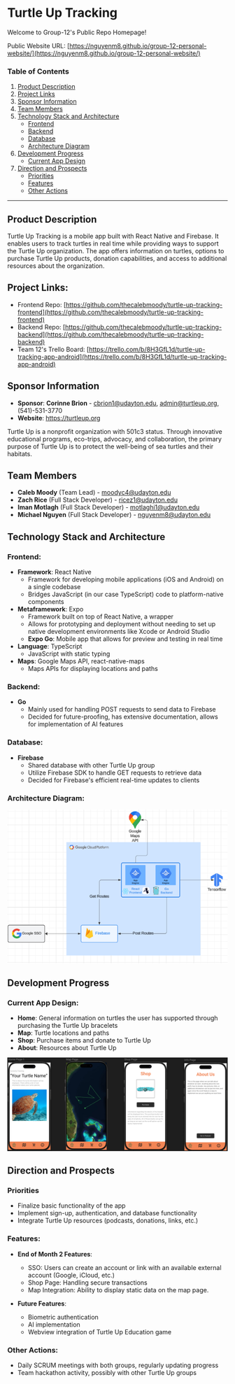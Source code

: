 # Turtle Up Tracking

Welcome to Group-12's Public Repo Homepage!

Public Website URL: [https://nguyenm8.github.io/group-12-personal-website/](https://nguyenm8.github.io/group-12-personal-website/)

### Table of Contents

1. [Product Description](#product-description)
2. [Project Links](#project-links)
3. [Sponsor Information](#sponsor-information)
4. [Team Members](#team-members)
5. [Technology Stack and Architecture](#technology-stack-and-architecture)
   - [Frontend](#frontend)
   - [Backend](#backend)
   - [Database](#database)
   - [Architecture Diagram](#architecture-diagram)
6. [Development Progress](#development-progress)
   - [Current App Design](#current-app-design)
7. [Direction and Prospects](#direction-and-prospects)
   - [Priorities](#priorities)
   - [Features](#features)
   - [Other Actions](#other-actions)

---

## Product Description

Turtle Up Tracking is a mobile app built with React Native and Firebase. It enables users to track turtles in real time while providing ways to support the Turtle Up organization. The app offers information on turtles, options to purchase Turtle Up products, donation capabilities, and access to additional resources about the organization.

## Project Links:

- Frontend Repo: [https://github.com/thecalebmoody/turtle-up-tracking-frontend](https://github.com/thecalebmoody/turtle-up-tracking-frontend)
- Backend Repo: [https://github.com/thecalebmoody/turtle-up-tracking-backend](https://github.com/thecalebmoody/turtle-up-tracking-backend)
- Team 12's Trello Board: [https://trello.com/b/8H3GfL1d/turtle-up-tracking-app-android](https://trello.com/b/8H3GfL1d/turtle-up-tracking-app-android)

## Sponsor Information

- **Sponsor**: **Corinne Brion** - cbrion1@udayton.edu, admin@turtleup.org, (541)-531-3770
- **Website**: https://turtleup.org

Turtle Up is a nonprofit organization with 501c3 status. Through innovative educational programs, eco-trips, advocacy, and collaboration, the primary purpose of Turtle Up is to protect the well-being of sea turtles and their habitats.

## Team Members

- **Caleb Moody** (Team Lead) - moodyc4@udayton.edu
- **Zach Rice** (Full Stack Developer) - ricez1@udayton.edu
- **Iman Motlagh** (Full Stack Developer) - motlaghi1@udayton.edu
- **Michael Nguyen** (Full Stack Developer) - nguyenm8@udayton.edu

## Technology Stack and Architecture

### Frontend:

- **Framework**: React Native
  - Framework for developing mobile applications (iOS and Android) on a single codebase
  - Bridges JavaScript (in our case TypeScript) code to platform-native components
- **Metaframework**: Expo
  - Framework built on top of React Native, a wrapper
  - Allows for prototyping and deployment without needing to set up native development environments like Xcode or Android Studio
  - **Expo Go**: Mobile app that allows for preview and testing in real time
- **Language**: TypeScript
  - JavaScript with static typing
- **Maps**: Google Maps API, react-native-maps
  - Maps APIs for displaying locations and paths

### Backend:

- **Go**
  - Mainly used for handling POST requests to send data to Firebase
  - Decided for future-proofing, has extensive documentation, allows for implementation of AI features

### Database:

- **Firebase**
  - Shared database with other Turtle Up group
  - Utilize Firebase SDK to handle GET requests to retrieve data
  - Decided for Firebase's efficient real-time updates to clients

### Architecture Diagram:

![](images/capstone-turtle-up-month-1-architecture.png)

## Development Progress

### Current App Design:

- **Home**: General information on turtles the user has supported through purchasing the Turtle Up bracelets
- **Map**: Turtle locations and paths
- **Shop**: Purchase items and donate to Turtle Up
- **About**: Resources about Turtle Up

![](images/capstone-turtle-up-month-1.png)

## Direction and Prospects

### Priorities

- Finalize basic functionality of the app
- Implement sign-up, authentication, and database functionality
- Integrate Turtle Up resources (podcasts, donations, links, etc.)

### Features:

- **End of Month 2 Features**:

  - SSO: Users can create an account or link with an available external account (Google, iCloud, etc.)
  - Shop Page: Handling secure transactions
  - Map Integration: Ability to display static data on the map page.

- **Future Features**:
  - Biometric authentication
  - AI implementation
  - Webview integration of Turtle Up Education game

### Other Actions:

- Daily SCRUM meetings with both groups, regularly updating progress
- Team hackathon activity, possibly with other Turtle Up groups
